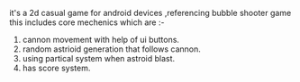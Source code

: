 it's a 2d casual game for android devices ,referencing bubble shooter game this includes core mechenics which are :-
1) cannon movement with help of ui buttons.
2) random astrioid generation that follows cannon.
3) using partical system when astroid blast.
4) has score system.
